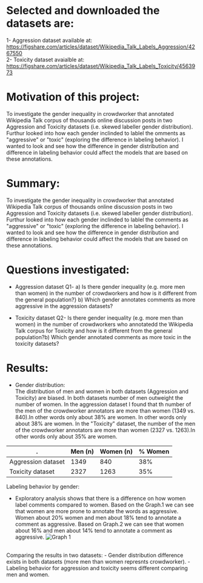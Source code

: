 # Selected and downloaded the datasets are:
1- Aggression dataset available at: https://figshare.com/articles/dataset/Wikipedia_Talk_Labels_Aggression/4267550 <br>
2- Toxicity dataset avaialble at: https://figshare.com/articles/dataset/Wikipedia_Talk_Labels_Toxicity/4563973

# Motivation of this project:
To investigate the gender inequality in crowdworker that annotated  Wikipedia Talk corpus of thousands online discussion posts in two Aggression and Toxicity datasets (i.e. skewed labeller gender distribution). Furthur looked into how each gender inclinded to lablel the omments as "aggressive" or "toxic" (exploring the difference in labeling behavior). I wanted to look and see how the difference in gender distribution and difference in labeling behavior could affect the models that are based on these annotations.

# Summary:
To investigate the gender inequality in crowdworker that annotated  Wikipedia Talk corpus of thousands online discussion posts in two Aggression and Toxicity datasets (i.e. skewed labeller gender distribution). Furthur looked into how each gender inclinded to lablel the comments as "aggressive" or "toxic" (exploring the difference in labeling behavior). I wanted to look and see how the difference in gender distribution and difference in labeling behavior could affect the models that are based on these annotations.

# Questions investigated:

- Aggression dataset
Q1- a) Is there gender inequality (e.g. more men than women) in the number of crowdworkers and how is it different from the general population?} b) Which gender annotates comments as more aggressive in the aggression datasets?


- Toxicity dataset
Q2- Is there gender inequality (e.g. more men than women) in the number of crowdworkers who annotatedd the Wikipedia Talk corpus for Toxicity and how is it different from the general population?b) Which gender annotated comments as more toxic in the toxicity datasets?

# Results:
- Gender distribution:<br>
The distribution of men and women in both datasets (Aggression and Toxicity) are biased. In both datasets number of men outweight the number of women. In the aggression dataset I found that th number of the men of the crowdworker annotators are more than women (1349 vs. 840).In other words only about 38% are women. In other words only about 38% are women. In the "Toxicity" dataset, the number of the men of the crowdworker annotators are more than women (2327 vs. 1263).In other words only about 35% are women.<br>

|.    | Men (n) | Women (n)|% Women
| --- | --- | --- |---|
| Aggression dataset  | 1349 | 840 | 38%|
| Toxicity dataset  | 2327 | 1263 | 35%

Labeling behavior by gender:
<br>
- Exploratory analysis shows that there is a difference on how women label comments compared to women. Based on the Graph.1 we can see that women are more prone to annotate the words as aggressive. Women about 20% women and men about 18% tend to annotate a comment as aggressive. Based on Graph.2 we can see that women about 16% and men about 14% tend to annotate a comment as aggressive.
![Graph 1](/graph_1.png)

<br>
Comparing the results in two datasets:
- Gender distribution difference exists in both datasets (more men than women represnts crowdworker). 
- Labeling behavior for aggression and toxicity seems different comparing men and women. 




